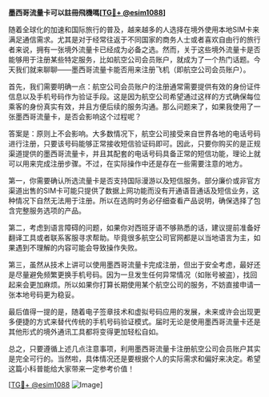 **墨西哥流量卡可以註冊飛機嗎[[TG💪+ @esim1088](https://t.me/s/esim1088)]**

随着全球化的加速和国际旅行的普及，越来越多的人选择在境外使用本地SIM卡来满足通信需求。尤其是对于经常往返于不同国家的商务人士或者喜欢自由行的旅行者来说，拥有一张境外流量卡已经成为必备之选。然而，关于这些境外流量卡是否能够用于注册某些特定服务，比如航空公司会员账户，就成为了一个热门话题。今天我们就来聊聊——墨西哥流量卡能否用来注册飞机（即航空公司会员账户）。

首先，我们需要明确一点：航空公司会员账户的注册通常需要提供有效的身份证件信息以及手机号码作为验证手段。这是因为航空公司希望通过这样的方式确保每位乘客的身份真实有效，并且方便后续的服务沟通。那么问题来了，如果我使用了一张墨西哥流量卡，是否会影响这个过程呢？

答案是：原则上不会影响。大多数情况下，航空公司接受来自世界各地的电话号码进行注册，只要该号码能够正常接收短信验证码即可。因此，只要你购买的是正规渠道提供的墨西哥流量卡，并且其配套的电话号码具备正常的短信功能，理论上就可以用来完成注册步骤。不过，在实际操作中还是存在一些需要注意的地方。

第一，你需要确认所选流量卡是否支持国际漫游以及短信服务。部分廉价或非官方渠道出售的SIM卡可能只提供了数据上网功能而没有开通语音通话及短信业务，这种情况下自然无法用于注册。所以在选购时务必仔细查看产品说明，确保选择了包含完整服务选项的产品。

第二，考虑到语言障碍的问题，如果你对西班牙语不够熟悉的话，建议提前准备好翻译工具或者联系客服寻求帮助。毕竟很多航空公司官网都是以当地语言为主，如果遇到不理解的内容可能会导致操作失败。

第三，虽然从技术上讲可以使用墨西哥流量卡完成注册，但出于安全考虑，最好还是尽量避免频繁更换手机号码。因为一旦发生任何异常情况（如账号被盗），找回起来会更加麻烦。所以如果你打算长期使用某个航空公司的服务，不妨直接申请一张本地号码更为稳妥。

最后值得一提的是，随着电子签章技术和虚拟号码应用的发展，未来或许会出现更多便捷的方式来替代传统的手机号码验证模式。届时无论是使用墨西哥流量卡还是其他形式的境外通讯工具都将变得更加轻松自如。

总之，只要遵循上述几点注意事项，利用墨西哥流量卡注册航空公司会员账户其实是完全可行的。当然啦，具体情况还是要根据个人的实际需求和偏好来决定。希望这篇小科普能给大家带来一定参考价值！

[[TG💪+ @esim1088](https://t.me/s/esim1088) ![Image](https://i.postimg.cc/4NQfJmqS/Snipaste-2025-05-13-00-14-12.png)]